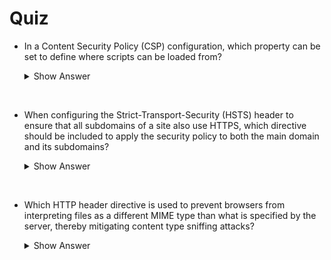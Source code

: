 # Quiz

- In a Content Security Policy (CSP) configuration, which property can be set to define where scripts can be loaded from?

  <details>
    <summary>Show Answer</summary>

    ✅ script-src
  </details>

<br>

- When configuring the Strict-Transport-Security (HSTS) header to ensure that all subdomains of a site also use HTTPS, which directive should be included to apply the security policy to both the main domain and its subdomains?

  <details>
    <summary>Show Answer</summary>

    ✅ includeSubDomains
  </details>

<br>

- Which HTTP header directive is used to prevent browsers from interpreting files as a different MIME type than what is specified by the server, thereby mitigating content type sniffing attacks?

  <details>
    <summary>Show Answer</summary>

    ✅ nosniff
  </details>